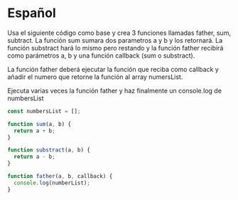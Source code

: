 # Español

Usa el siguiente código como base y crea 3 funciones llamadas father, sum, subtract. La función sum sumara dos parametros a y b y los retornará. La función substract hará lo mismo pero restando y la función father recibirá como parámetros a, b y una función callback (sum o substract).

La función father deberá ejecutar la función que reciba como callback y añadir el numero que retorne la función al array numersList.

Ejecuta varias veces la función father y haz finalmente un console.log de numbersList

```js
const numbersList = [];

function sum(a, b) {
  return a + b;
}

function substract(a, b) {
  return a - b;
}

function father(a, b, callback) {
  console.log(numberList);
}
```
